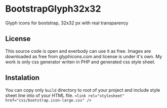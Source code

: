BootstrapGlyph32x32
===================

Glyph icons for bootstrap, 32x32 px with real transparency


License
-
This source code is open and everbody can use it as free.
Images are downloaded as free from glyphicons.com and license is under it's own. My work is only css generator writen in PHP and generated css style sheet.


Instalation
-
You can copy only `build` directory to root of your project and include style sheet line into <HEAD/> of your HTML file.
`<link rel="stylesheet" href="css/bootstrap.icon-large.css" />`
